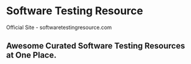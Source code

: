 # Software Testing Resource

Official Site - softwaretestingresource.com

## Awesome Curated Software Testing Resources at One Place.
